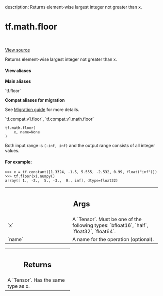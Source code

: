 description: Returns element-wise largest integer not greater than x.

<div itemscope itemtype="http://developers.google.com/ReferenceObject">
<meta itemprop="name" content="tf.math.floor" />
<meta itemprop="path" content="Stable" />
</div>

# tf.math.floor

<!-- Insert buttons and diff -->

<table class="tfo-notebook-buttons tfo-api nocontent" align="left">

</table>

<a target="_blank" class="external" href="/code/stable/tensorflow/python/ops/math_ops.py">View source</a>



Returns element-wise largest integer not greater than x.

<section class="expandable">
  <h4 class="showalways">View aliases</h4>
  <p>
<b>Main aliases</b>
<p>`tf.floor`</p>

<b>Compat aliases for migration</b>
<p>See
<a href="https://www.tensorflow.org/guide/migrate">Migration guide</a> for
more details.</p>
<p>`tf.compat.v1.floor`, `tf.compat.v1.math.floor`</p>
</p>
</section>

<pre class="devsite-click-to-copy prettyprint lang-py tfo-signature-link">
<code>tf.math.floor(
    x, name=None
)
</code></pre>



<!-- Placeholder for "Used in" -->

Both input range is `(-inf, inf)` and the
output range consists of all integer values.

#### For example:



```
>>> x = tf.constant([1.3324, -1.5, 5.555, -2.532, 0.99, float("inf")])
>>> tf.floor(x).numpy()
array([ 1., -2.,  5., -3.,  0., inf], dtype=float32)
```

<!-- Tabular view -->
 <table class="responsive fixed orange">
<colgroup><col width="214px"><col></colgroup>
<tr><th colspan="2"><h2 class="add-link">Args</h2></th></tr>

<tr>
<td>
`x`
</td>
<td>
 A `Tensor`. Must be one of the following types: `bfloat16`, `half`,
`float32`, `float64`.
</td>
</tr><tr>
<td>
`name`
</td>
<td>
A name for the operation (optional).
</td>
</tr>
</table>



<!-- Tabular view -->
 <table class="responsive fixed orange">
<colgroup><col width="214px"><col></colgroup>
<tr><th colspan="2"><h2 class="add-link">Returns</h2></th></tr>
<tr class="alt">
<td colspan="2">
A `Tensor`. Has the same type as x.
</td>
</tr>

</table>

